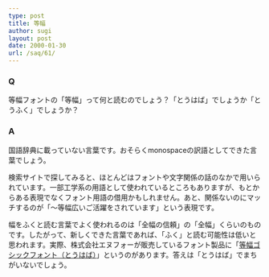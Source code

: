 ```yaml
---
type: post
title: 等幅
author: sugi
layout: post
date: 2000-01-30
url: /saq/61/
---
```

### Q 

等幅フォントの「等幅」って何と読むのでしょう？「とうはば」でしょうか「とうふく」でしょうか？

### A 

国語辞典に載っていない言葉です。おそらくmonospaceの訳語としてできた言葉でしょう。

検索サイトで探してみると、ほとんどはフォントや文字関係の話のなかで用いられています。一部工学系の用語として使われているところもありますが、もとからある表現でなくフォント用語の借用かもしれません。あと、関係ないのにマッチするのが「～等幅広いご活躍をされています」という表現です。

幅をふくと読む言葉でよく使われるのは「全幅の信頼」の「全幅」くらいのものです。したがって、新しくできた言葉であれば、「ふく」と読む可能性は低いと思われます。実際、株式会社エヌフォーが販売しているフォント製品に「<a href="http://www.enfour.co.jp/news/news1998/gothic.html" onclick="_gaq.push(['_trackEvent', 'outbound-article', 'http://www.enfour.co.jp/news/news1998/gothic.html', '等幅ゴシックフォント（とうはば）']);" >等幅ゴシックフォント（とうはば）</a>」というのがあります。答えは「とうはば」でまちがいないでしょう。
